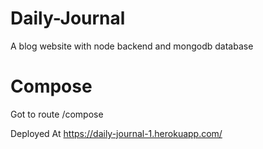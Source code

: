# Daily-Journal
A blog website with node backend and mongodb database

<h1>Compose</h1>
Got to route /compose

Deployed At https://daily-journal-1.herokuapp.com/


